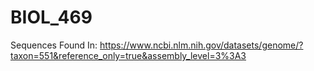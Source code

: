 # BIOL_469
Sequences Found In: https://www.ncbi.nlm.nih.gov/datasets/genome/?taxon=551&reference_only=true&assembly_level=3%3A3
